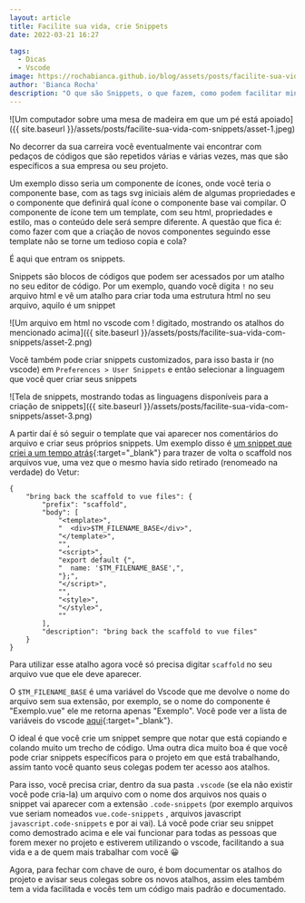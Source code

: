 ```yaml
---
layout: article
title: Facilite sua vida, crie Snippets
date: 2022-03-21 16:27

tags:
  - Dicas
  - Vscode
image: https://rochabianca.github.io/blog/assets/posts/facilite-sua-vida-com-snippets/asset-1.jpeg
author: 'Bianca Rocha'
description: "O que são Snippets, o que fazem, como podem facilitar minha vida? Aqui mesmo no Bianca Reporter"
---
```


![Um computador sobre uma mesa de madeira em que um pé está apoiado]({{ site.baseurl }}/assets/posts/facilite-sua-vida-com-snippets/asset-1.jpeg)

No decorrer da sua carreira você eventualmente vai encontrar com pedaços de códigos que são repetidos várias e várias vezes, mas que são específicos a sua empresa ou seu projeto.

Um exemplo disso seria um componente de ícones, onde você teria o componente base, com as tags svg iniciais além de algumas propriedades e o componente que definirá qual ícone o componente base vai compilar. O componente de ícone tem um template, com seu html, propriedades e estilo, mas o conteúdo dele será sempre diferente. A questão que fica é: como fazer com que a criação de novos componentes seguindo esse template não se torne um tedioso copia e cola?

É aqui que entram os snippets.

<!--more-->

Snippets são blocos de códigos que podem ser acessados por um atalho no seu editor de código. Por um exemplo, quando você digita `!`  no seu arquivo html e vê um atalho para criar toda uma estrutura html no seu arquivo, aquilo é um snippet

![Um arquivo em html no vscode com ! digitado, mostrando os atalhos do mencionado acima]({{ site.baseurl }}/assets/posts/facilite-sua-vida-com-snippets/asset-2.png)

Você também pode criar snippets customizados, para isso basta ir (no vscode) em `Preferences > User Snippets` e então selecionar a linguagem que você quer criar seus snippets

![Tela de snippets, mostrando todas as linguagens disponíveis para a criação de snippets]({{ site.baseurl }}/assets/posts/facilite-sua-vida-com-snippets/asset-3.png)

A partir daí é só seguir o template que vai aparecer nos comentários do arquivo e criar seus próprios snippets. Um exemplo disso é [um snippet que criei a um tempo atrás](https://gist.github.com/rochabianca/2c39f611b28dfb51f0fb3ff483afbf51){:target="\_blank"} para trazer de volta o scaffold nos arquivos vue, uma vez que o mesmo havia sido retirado (renomeado na verdade) do Vetur:

```
{
	"bring back the scaffold to vue files": {
		"prefix": "scaffold",
		"body": [
			"<template>",
			"  <div>$TM_FILENAME_BASE</div>",
			"</template>",
			"",
			"<script>",
			"export default {",
			"  name: '$TM_FILENAME_BASE',",
			"};",
			"</script>",
			"",
			"<style>",
			"</style>",
			""
		],
		"description": "bring back the scaffold to vue files"
	}
}
```

Para utilizar esse atalho agora você só precisa digitar ``scaffold`` no seu arquivo vue que ele deve aparecer.

O ``$TM_FILENAME_BASE``  é uma variável do Vscode que me devolve o nome do arquivo sem sua extensão, por exemplo, se o nome do componente é "Exemplo.vue" ele me retorna apenas "Exemplo". Você pode ver a lista de variáveis do vscode [aqui](https://code.visualstudio.com/docs/editor/userdefinedsnippets#_variables){:target="\_blank"}.

O ideal é que você crie um snippet sempre que notar que está copiando e colando muito um trecho de código. Uma outra dica muito boa é que você pode criar snippets específicos para o projeto em que está trabalhando, assim tanto você quanto seus colegas podem ter acesso aos atalhos.

Para isso, você precisa criar, dentro da sua pasta ``.vscode`` (se ela não existir você pode cria-la) um arquivo com o nome dos arquivos nos quais o snippet vai aparecer com a extensão ``.code-snippets``  (por exemplo arquivos vue seriam nomeados ``vue.code-snippets`` , arquivos javascript ``javascript.code-snippets``  e por ai vai). Lá você pode criar seu snippet como demostrado acima e ele vai funcionar para todas as pessoas que forem mexer no projeto e estiverem utilizando o vscode, facilitando a sua vida e a de quem mais trabalhar com você 😀

Agora, para fechar com chave de ouro, é bom documentar os atalhos do projeto e avisar seus colegas sobre os novos atalhos, assim eles também tem a vida facilitada e vocês tem um código mais padrão e documentado.